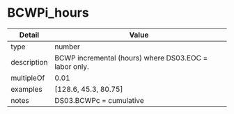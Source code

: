 # BCWPi_hours
| Detail | Value |
| ------ | ----- |
| type | number |
| description | BCWP incremental (hours) where DS03.EOC = labor only. |
| multipleOf | 0.01 |
| examples | [128.6, 45.3, 80.75] |
| notes | DS03.BCWPc = cumulative |
